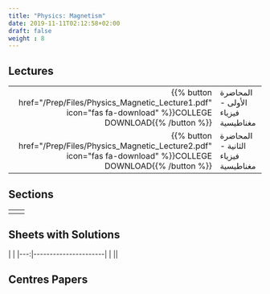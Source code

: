 ```yaml
---
title: "Physics: Magnetism"
date: 2019-11-11T02:12:58+02:00
draft: false
weight : 8
---
```



## Lectures
| ||
|---:|----------------------|
| {{% button href="/Prep/Files/Physics_Magnetic_Lecture1.pdf" icon="fas fa-download" %}}COLLEGE DOWNLOAD{{% /button %}} |المحاضرة الأولى - فيزياء مغناطيسية|
| {{% button href="/Prep/Files/Physics_Magnetic_Lecture2.pdf" icon="fas fa-download" %}}COLLEGE DOWNLOAD{{% /button %}} |المحاضرة الثانية - فيزياء مغناطيسية|

## Sections

|  | |
|---:|----------------------|
| || 

## Sheets with Solutions

  | |
|---:|----------------------|
| || 

## Centres Papers 

|  | |
|---:|----------------------|



